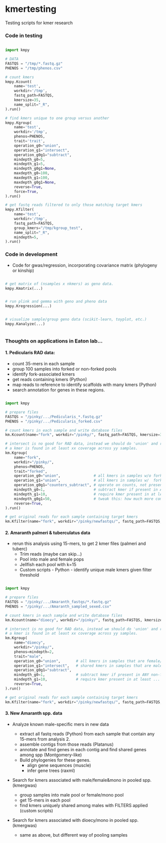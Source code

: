 # kmertesting
Testing scripts for kmer research


### Code in testing
```python

import kmpy

# DATA
FASTQS = "/tmp/*.fastq.gz"
PHENOS = "/tmp/phenos.csv"

# count kmers
kmpy.Kcount(
    name='test', 
    workdir='/tmp', 
    fastq_path=FASTQS, 
    kmersize=35, 
    name_split="_R",
).run()

# find kmers unique to one group versus another
kmpy.Kgroup(
    name='test', 
    workdir='/tmp', 
    phenos=PHENOS,
    trait='trait',
    operation_g0="union",
    operation_g1="intersect", 
    operation_g0g1="subtract",
    mindepth_g0=5,
    mindepth_g1=5,
    mindepth_g0g1=None,
    maxdepth_g0=100,
    maxdepth_g1=100,
    maxdepth_g0g1=None,
    reverse=True,
    force=True,
).run()

# get fastq reads filtered to only those matching target kmers
kmpy.Kfilter(
    name='test',
    workdir='/tmp',
    fastq_path=FASTQS,
    group_kmers="/tmp/kgroup_test",
    name_split="_R",
    mindepth=5,
).run()  

```

### Code in development

  - Code for gwas/regression, incorporating covariance matrix (phylogeny or kinship)
```python

# get matrix of (nsamples x nkmers) as geno data.
kmpy.Kmatrix(...)


# run plink and gemma with geno and pheno data
kmpy.Kregression(...)


# visualize sample/group geno data (scikit-learn, toyplot, etc.)
kmpy.Kanalyze(...)



```


### Thoughts on applications in Eaton lab...

#### 1. Pedicularis RAD data:
  - count 35-mers in each sample
  - group 100 samples into forked or non-forked pools
  - identify fork-associated kmers 
  - get reads containing kmers (Python)
  - map reads to reference to identify scaffolds with many kmers (Python)
  - search annotation for genes in these regions.

```python

import kmpy

# prepare files
FASTQS = "/pinky/.../Pedicularis_*.fastq.gz"
PHENOS = "/pinky/.../Pedicularis_forked.csv"

# count kmers in each sample and write database files
km.Kcount(name="fork", workdir="/pinky/", fastq_path=FASTQS, kmersize=35, name_split="_R").run()

# intersect is no good for RAD data, instead we should do 'union' and require that 
# a kmer is found in at least xx coverage across yy samples.
km.Kgroup(
    name="fork", 
    workdir="/pinky/", 
    phenos=PHENOS,
    trait="forked", 
    operation_g0="union",               # all kmers in samples w/o fork
    operation_g1="union",               # all kmers in samples w/  fork
    operation_g0g1="counters_subtract", # operate on counts, not presence/absence
    mindepth_g0=1,                      # subtract kmer if present in ANY non-fork
    mindepth_g1=10,                     # require kmer present in at least ... nsamples
    mindepth_g0g1=50,                   # tweak this: how much more common is kmer in 1 than 0?
    reverse=True,
).run()

# get original reads for each sample containing target kmers
km.Kfilter(name="fork", workdir="/pinky/newfastqs/", fastq_path=FASTQS, name_split="_R").run()

```



#### 2. Amaranth palmeri & tuberculatus data
- rerun this analysis using 15-mers, to get 2 kmer files (palmeri and tuberc)
  - Trim reads (maybe can skip...)
  - Pool into male and female pops
  - Jellfish each pool with k=15
  - Custom scripts - Python - identify unique male kmers given filter threshold


```python

import kmpy

# prepare files
FASTQS = "/pinky/.../Amaranth_fastqs/*.fastq.gz"
PHENOS = "/pinky/.../Amaranth_sampled_sexed.csv"

# count kmers in each sample and write database files
km.Kcount(name="dioecy", workdir="/pinky/", fastq_path=FASTQS, kmersize=35, name_split="_R").run()

# intersect is no good for RAD data, instead we should do 'union' and require that 
# a kmer is found in at least xx coverage across yy samples.
km.Kgroup(
    name="dioecy", 
    workdir="/pinky/", 
    phenos=mindepth=2, 
    trait="male", 
    operation_g0="union",       # all kmers in samples that are female/hermaph.
    operation_g1="intersect",   # shared kmers in samples that are male
    operation_g0g1="subtract",
    mindepth_g0=1,              # subtract kmer if present in ANY non-fork
    mindepth_g1=10,             # require kmer present in at least ... nsamples
    reverse=True,
).run()

# get original reads for each sample containing target kmers
km.Kfilter(name="fork", workdir="/pinky/newfastqs/", fastq_path=FASTQS, name_split="_R").run()

```
  
  
  
#### 3. New Amaranth spp. data

- Analyze known male-specific mers in new data
  - extract all fastq reads (Python) from each sample that contain any 15-mers from analysis 2.
  - assemble contigs from those reads (Platanus)
  - annotate and find genes in each contig and find shared genes among spp (Montgomery-like)
  - Build phylogenies for these genes.
      - align gene sequences (muscle)
      - infer gene trees (raxml)


- Search for kmers associated with male/female&mono in pooled spp. (kmergwas)
  - group samples into male pool or female/mono pool
  - get 15-mers in each pool
  - find kmers uniquely shared among males with FILTERS applied (custom scripts)
  
  
- Search for kmers associated with dioecy/mono in pooled spp. (kmergwas)
  - same as above, but different way of pooling samples
  
  
